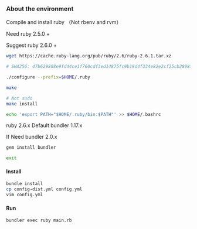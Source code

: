 ### About the environment

Compile and install ruby （Not rbenv and rvm）

Need ruby 2.5.0 +

Suggest ruby 2.6.0 +

```sh
wget https://cache.ruby-lang.org/pub/ruby/2.6/ruby-2.6.1.tar.xz

# SHA256: 47b629808e9fd44ce1f760cdf3ed14875fc9b19d4f334e82e2cf25cb2898f2f2

./configure --prefix=$HOME/.ruby

make

# Not sudo
make install

echo 'export PATH="$HOME/.ruby/bin:$PATH"' >> $HOME/.bashrc
```

ruby 2.6.x Default bundler 1.17.x

If Need bundler 2.0.x
```sh
gem install bundler

exit
```

#### Install
```sh
bundle install
cp config-dist.yml config.yml
vim config.yml
```


#### Run
```sh
bundler exec ruby main.rb
```

